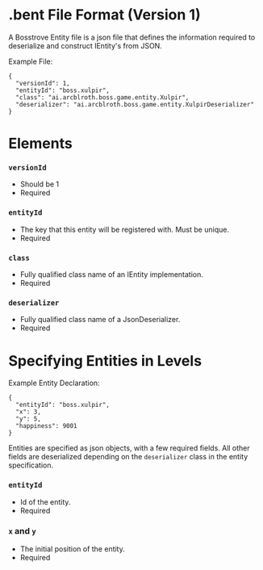 # .bent File Format (Version 1)
A Bosstrove Entity file is a json file that defines the information
required to deserialize and construct IEntity's from JSON.

Example File:

```
{
  "versionId": 1,
  "entityId": "boss.xulpir",
  "class": "ai.arcblroth.boss.game.entity.Xulpir",
  "deserializer": "ai.arcblroth.boss.game.entity.XulpirDeserializer"
}
```

# Elements

### `versionId`
- Should be 1
- Required

### `entityId`
- The key that this entity will be registered with. Must be unique.
- Required

### `class`
- Fully qualified class name of an IEntity implementation.
- Required

### `deserializer`
- Fully qualified class name of a JsonDeserializer<class>.
- Required


# Specifying Entities in Levels

Example Entity Declaration:

```
{
  "entityId": "boss.xulpir",
  "x": 3,
  "y": 5,
  "happiness": 9001
}
```

Entities are specified as json objects, with a few required fields.
All other fields are deserialized depending on the `deserializer` class in the entity specification.

### `entityId`
- Id of the entity.
- Required

### `x` and `y`
- The initial position of the entity.
- Required
